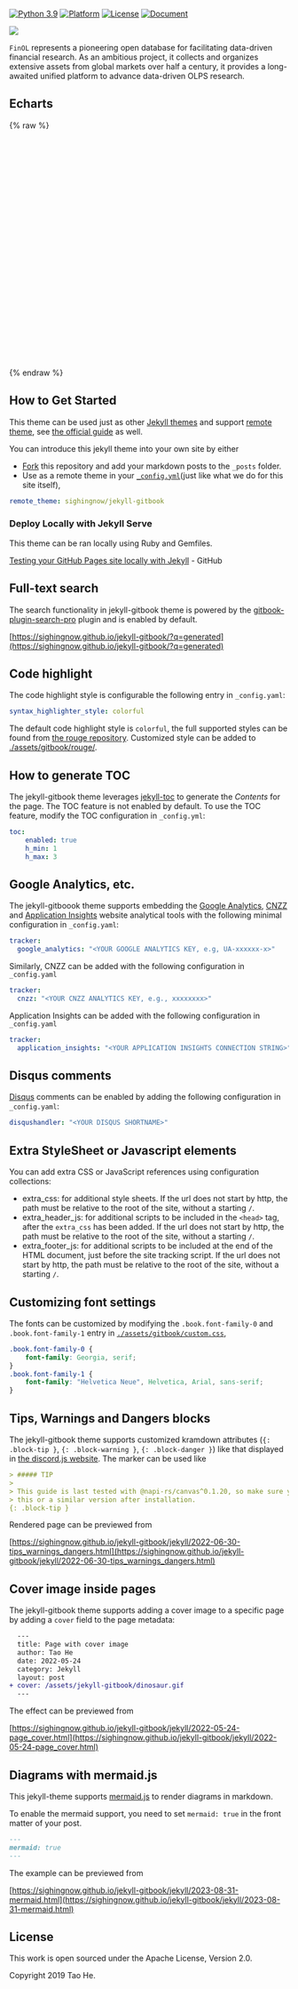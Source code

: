 [![Python 3.9](https://shields.io/badge/python-3.9-blue.svg)](https://www.python.org/downloads/release/python-3916/)
[![Platform](https://img.shields.io/badge/platform-linux%20%7C%20windows%20%7C%20macos-lightgrey)](Platform)
[![License](https://img.shields.io/github/license/jiahaoli57/FinOL)](License)
[![Document](https://img.shields.io/badge/docs-latest-red)](https://finol.readthedocs.io/en/latest/)

[![](https://dcbadge.vercel.app/api/server/3tEwzBBT)](https://discord.gg/3tEwzBBT)

[//]: # ([![GitHub stars]&#40;https://img.shields.io/github/stars/ai4finol/finol?color=orange&#41;]&#40;https://github.com/ai4finol/finol/stargazers&#41;)


``FinOL`` represents a pioneering open database for facilitating data-driven financial research. As an
ambitious project, it collects and organizes extensive assets from global markets over half a century,
it provides a long-awaited unified platform to advance data-driven OLPS research.

## Echarts

{% raw %}
<div id="main" style="width: 900px;height:400px;"></div>

<script type="text/javascript">
  // 在这里编写你的 ECharts 图表代码
  // 例如：
  var chartDom = document.getElementById('main');
  var myChart = echarts.init(chartDom);
  var option;

  option = {
    title: {
      text: 'Line'
    },
    tooltip: {
      trigger: 'axis'
    },
    legend: {
      data: ['Market', 'Best', 'UCRP', 'BCRP']
    },
    grid: {
      left: '3%',
      right: '4%',
      bottom: '3%',
      containLabel: true
    },
    toolbox: {
      feature: {
        saveAsImage: {}
      }
    },
    xAxis: {
      type: 'category',
      boundaryGap: false,
      data: [1,2,3,4,5,6,7,8,9,10,11,12,13,14,15,16,17,18,19,20,21,22,23,24,25,26,27,28,29,30,31,32,33,34,35,36,37,38,39,40,41,42,43,44,45,46,47,48,49,50,51,52,53,54,55,56,57,58,59,60,61,62,63,64,65,66,67,68,69,70,71,72,73,74,75,76,77,78,79,80,81,82,83,84,85,86,87,88,89,90,91,92,93,94,95,96,97,98,99,100,101,102,103,104,105,106,107,108,109,110,111,112,113,114,115,116,117,118,119,120,121,122,123,124,125,126,127,128,129,130,131,132,133,134,135,136,137,138,139,140,141,142,143,144,145,146,147,148,149,150,151,152,153,154,155,156,157,158,159,160,161,162,163,164,165,166,167,168,169,170,171,172,173,174,175,176,177,178,179,180,181,182,183,184,185,186,187,188,189,190,191,192,193,194,195,196,197,198,199,200,201,202,203,204,205,206,207,208,209,210,211,212,213,214,215,216,217,218,219,220,221,222,223,224,225,226,227,228,229,230,231,232,233,234,235,236,237,238,239,240,241,242,243,244,245,246,247,248,249,250,251,252,253,254,255,256,257,258,259,260,261,262,263,264,265,266,267,268,269,270,271,272,273,274,275,276,277,278,279,280,281,282,283],
      axisLabel: {
        interval: 50 // 每50个显示一个标签
      }
    },
    yAxis: {
      type: 'value'
    },
    series: [
      {
        name: 'Market',
        type: 'line',
        data: [0.994430184,1.005787181,1.00641905,1.002685923,1.004306982,0.99984743,1.011696695,1.004420013,0.996788986,0.995406856,0.996675943,0.997097135,1.007216795,0.994210316,0.998043224,1.001463189,0.996676559,0.985535335,0.972887139,0.974191882,0.979657553,0.98688977,0.997617124,0.99501837,0.991825242,1.002323427,0.997483934,0.995766348,0.993911233,0.990437831,1.008304682,1.013423368,1.005717354,0.998870208,0.992953391,0.988174705,0.982568327,0.9841496,0.987376363,0.993866938,0.991994983,0.989781959,0.983463353,0.969491635,0.962016007,0.950669101,0.944767855,0.93941377,0.927291753,0.931230026,0.930489248,0.937737398,0.928014443,0.912116157,0.922650835,0.902570885,0.896367505,0.90153909,0.893162842,0.903112134,0.903996125,0.897208348,0.886753227,0.878888461,0.876760496,0.87942999,0.910070368,0.9119009,0.893997718,0.891515956,0.896791758,0.9014845,0.898275209,0.891328483,0.882973575,0.883590601,0.876696924,0.891185935,0.903146381,0.907525053,0.912517269,0.927865006,0.916970462,0.920352994,0.911593378,0.900052473,0.89626331,0.891072133,0.899507493,0.921057758,0.915144222,0.915082257,0.902910135,0.90105235,0.893230046,0.872882584,0.879185655,0.881620114,0.883255008,0.878217724,0.902098217,0.899209626,0.908083693,0.909719056,0.901224188,0.903206996,0.891840204,0.89887596,0.89940541,0.90909401,0.903345068,0.90817322,0.919074623,0.915753901,0.909859463,0.89187911,0.898223241,0.910539829,0.902907501,0.900240091,0.890745865,0.890847697,0.895598859,0.898471977,0.890007909,0.883053024,0.875570882,0.870912573,0.866871709,0.859407831,0.860135529,0.850759829,0.858043299,0.867586958,0.881050749,0.884367789,0.881816244,0.888852707,0.888563597,0.889687567,0.875112618,0.874245184,0.876796653,0.871512423,0.865572533,0.884289543,0.888228605,0.898504542,0.897755468,0.897058121,0.891178421,0.88714238,0.882167372,0.887155547,0.890021778,0.889209803,0.892879807,0.888106099,0.879762657,0.889965402,0.880757241,0.871179647,0.863825941,0.865814512,0.872847248,0.877072676,0.86777709,0.857735016,0.856110008,0.854827059,0.85101939,0.857265225,0.869798294,0.878181057,0.8697576,0.877248191,0.891415434,0.917020198,0.946000659,0.951045292,0.958426242,0.944767145,0.966836355,0.962620007,0.964078062,0.955124095,0.946341359,0.949051796,0.952379346,0.950902345,0.967485932,0.952986459,0.9603593,0.960966521,0.953280836,0.959118292,0.95410924,0.947120908,0.948845992,0.941864539,0.937917259,0.94330296,0.93123292,0.924372624,0.925434782,0.92452861,0.950356445,0.957392968,0.95667412,0.943333201,0.934878678,0.933877222,0.918566331,0.919866006,0.925485466,0.929929747,0.933935095,0.922956475,0.917572843,0.908646571,0.904964155,0.911473534,0.901986552,0.896573842,0.894751432,0.903287113,0.905338206,0.910191365,0.924188069,0.920632605,0.925793832,0.955862955,0.96333428,0.955574191,0.958156833,0.959240221,0.949281107,0.946037229,0.943864366,0.961048811,0.953109505,0.963383663,0.968196672,0.972004313,0.986265368,0.972108701,0.962877524,0.950521434,0.952206369,0.942364778,0.946705319,0.944907296,0.929250208,0.928029797,0.937225123,0.944970077,0.959609405,0.955965373,0.962970833,0.947744644,0.939110151,0.933983258,0.930270031,0.933931955,0.923860683,0.923182486,0.917911384,0.927252545,0.932532682,0.932536795,0.925579683,0.932788376,0.936428189,0.962782133,0.962358277,0.954068233,0.948611001,0.956057306,0.952287662,0.948859368,0.950613748,0.951988797,0.94247028]
      },
      {
        name: 'Best',
        type: 'line',
        data: [0.99546432,1.0000001,1.0022676,1.0022676,0.98412645,0.97052103,0.98866212,1.0022676,1.0113373,1.0249426,1.0204078,1.015873,1.0181403,1.0181403,1.0294783,1.0408163,1.0340132,1.0249426,1.0068023,0.988662,0.97052085,0.98412627,0.988662,0.988662,1.0022675,0.9931969,0.988662,0.97959143,0.97052085,0.96598601,0.99546432,1.0022675,0.99092948,0.97732401,0.97052085,0.96825337,0.92743707,0.93424022,0.9319728,0.95238048,0.94104248,0.94784558,0.94330984,0.9342401,0.9342401,0.92743695,0.94104236,0.93650752,0.92290205,0.92063463,0.90929663,0.90702921,0.92516959,0.91156411,0.92290211,0.91609895,0.89795864,0.90702921,0.90929663,0.91156405,0.90702915,0.91156399,0.90702909,0.90702909,0.90249342,0.91836715,0.9523803,0.94557798,0.93423998,0.94104224,0.95918339,0.97278881,0.97505629,0.97278887,0.96145087,0.9569152,0.94330972,0.95918345,0.9682532,0.97052062,0.97732371,0.99319661,0.99092919,0.99999976,0.99546409,0.99092925,0.98639435,0.98866177,0.99319655,0.9999997,0.99546403,0.99546403,0.99546403,0.99773145,0.99773145,0.97959113,0.98866171,0.97959113,0.97052056,0.97278887,0.99092913,0.99319661,0.99773151,0.99773151,0.97959119,0.99319655,0.97505629,0.98185861,0.98412603,0.99319661,0.98866171,0.99319649,1.029478,1.0249423,1.0249423,1.0226749,1.0272107,1.0476185,1.0385479,1.022675,1.011337,1.0090696,1.0181402,1.0272108,1.0249425,1.0204077,1.0136054,1.0090697,1.0113372,0.99773169,1.0022674,0.98639452,0.99092942,0.99773169,1.0113372,1.0045348,1.0068023,1.027211,1.0340133,1.0317458,1.0068023,1.0158728,1.0317457,1.0294782,1.0294782,1.0453511,1.0544217,1.0680271,1.0748293,1.0816325,1.0748293,1.0476184,1.0317456,1.0476184,1.0453509,1.0385478,1.0453509,1.0453509,1.0430834,1.0589564,1.0657587,1.0521532,1.0498857,1.0634912,1.0816324,1.0770967,1.0657587,1.0657587,1.056689,1.0476184,1.0476184,1.0544215,1.0634913,1.0929697,1.072562,1.0793642,1.0907022,1.1043077,1.1405891,1.1496598,1.1519272,1.1337861,1.1473914,1.1292511,1.1201805,1.1020402,1.1020402,1.1043075,1.1043075,1.1020401,1.1269835,1.1111107,1.1043075,1.106575,1.106575,1.113378,1.1156455,1.117913,1.1224487,1.1224487,1.113378,1.1315184,1.1201804,1.0975052,1.0952377,1.1020401,1.1292509,1.136054,1.1405889,1.136054,1.1224486,1.1179129,1.1065749,1.1156454,1.1269834,1.1360539,1.1405888,1.1360539,1.1383214,1.1292509,1.1269834,1.1247159,1.1247159,1.1156454,1.0975051,1.1065748,1.1020399,1.1088431,1.1337856,1.147391,1.1428561,1.1746019,1.1700671,1.1723346,1.174602,1.174602,1.18594,1.1768703,1.18594,1.1927432,1.1791377,1.1927432,1.1882075,1.1791377,1.1836725,1.1723346,1.1700671,1.1632648,1.1632648,1.1519268,1.1541942,1.1496594,1.1337857,1.1337857,1.1519269,1.1496594,1.1587291,1.1564616,1.1428561,1.1337855,1.1269832,1.1224483,1.1179127,1.1247157,1.1133777,1.1111103,1.0929692,1.1043072,1.1043072,1.1043072,1.1065747,1.1247157,1.1337855,1.1587288,1.1519265,1.149659,1.1292505,1.1337854,1.1247156,1.1224481,1.1315179,1.1315179,1.1224481]
      },
      {
        name: 'UCRP',
        type: 'line',
        data: [0.994430184,1.00577829,1.006477536,1.002789306,1.004395948,0.999803875,1.011668356,1.004505906,0.996919251,0.995641164,0.996917909,0.997287982,1.00727607,0.994351258,0.998200593,1.001577427,0.996706613,0.985755517,0.973301678,0.974692489,0.980336767,0.987530174,0.998030456,0.995292972,0.99196762,1.00256073,0.997642826,0.996010535,0.994150631,0.990843613,1.008589271,1.013841659,1.005997284,0.999036042,0.99292662,0.988056448,0.982370706,0.983867811,0.986680685,0.993565542,0.991480603,0.989421669,0.983564064,0.969910715,0.962839251,0.951444987,0.945842156,0.940326609,0.928614573,0.932647577,0.931867758,0.939243066,0.930140638,0.914460787,0.924782282,0.904557499,0.898468137,0.903571512,0.895394825,0.905107042,0.906044129,0.899392456,0.888774272,0.880875847,0.878962433,0.881644814,0.912390526,0.914511017,0.896501318,0.894039004,0.899110186,0.903408518,0.900506953,0.893904036,0.885829113,0.886436413,0.879531946,0.894149383,0.905717695,0.910065645,0.915465758,0.930756027,0.919819493,0.923157928,0.914276754,0.902544604,0.898620627,0.893305673,0.902129037,0.923874277,0.91774337,0.917891721,0.90580095,0.903979329,0.89602283,0.87575942,0.882537607,0.885335579,0.887168074,0.882010223,0.906144303,0.903049344,0.911784648,0.913674605,0.90515402,0.906993762,0.895770528,0.902807177,0.903323552,0.913119294,0.907479656,0.912268244,0.922922891,0.919798075,0.913843834,0.895471326,0.902149512,0.914445947,0.906810964,0.90436887,0.894703994,0.894630081,0.899266825,0.902100039,0.893380102,0.886464363,0.878670425,0.874146564,0.869969607,0.862959797,0.863558105,0.854295757,0.861861653,0.8708864,0.884622111,0.888115314,0.886150972,0.893171213,0.892460657,0.893863298,0.879397039,0.878317371,0.880073145,0.874734443,0.868451786,0.887544331,0.891517888,0.901791813,0.900568978,0.899212532,0.892450061,0.889534967,0.885273239,0.890188007,0.893223426,0.893014671,0.896664609,0.891498526,0.882940367,0.893377212,0.883728575,0.874171819,0.866769616,0.868319211,0.875337616,0.879896597,0.870716987,0.859969217,0.858885876,0.857823711,0.853549834,0.858912217,0.871794966,0.879861915,0.872088896,0.879412747,0.893452768,0.920229805,0.948900872,0.954419663,0.96142597,0.948569721,0.971018369,0.967106854,0.968977404,0.960837451,0.951580612,0.954950605,0.958821928,0.956874819,0.973288801,0.958504655,0.965609507,0.966805956,0.959424856,0.965471837,0.960099862,0.953081614,0.955052514,0.948007065,0.944188528,0.949326261,0.937318233,0.930091361,0.930647845,0.929762529,0.955771493,0.963315593,0.96237342,0.948484319,0.940438617,0.939486699,0.923722878,0.924503383,0.930297532,0.934907871,0.938802704,0.927472082,0.9217098,0.912380692,0.908384585,0.916125869,0.906419275,0.901021349,0.89961621,0.907787454,0.910399155,0.915215847,0.929617341,0.925289692,0.931222235,0.962119189,0.970084426,0.961294165,0.964096934,0.964758927,0.954201459,0.95246399,0.949485712,0.967194804,0.959762079,0.970476243,0.976366357,0.980802869,0.995846018,0.981305559,0.971457594,0.958478782,0.960324302,0.95072519,0.955152292,0.952797548,0.937288677,0.936118381,0.94497158,0.953498463,0.968933152,0.965372338,0.973304895,0.957757163,0.948533139,0.943582309,0.939734183,0.943622124,0.933320312,0.932899637,0.927934541,0.937254807,0.942919938,0.942828104,0.935348123,0.942633899,0.946417421,0.973715997,0.973611877,0.964943204,0.959778578,0.967447555,0.963686281,0.960066688,0.961724938,0.963173956,0.953615824]
      },
      { 
        name: 'BCRP',
        type: 'line',
        data: [0.995464325,1.000000076,1.002267556,1.002267556,0.98412643,0.970521,0.988662111,1.002267604,1.011337302,1.024942709,1.020407837,1.015872959,1.018140342,1.018140342,1.029478288,1.040816332,1.034013177,1.024942612,1.006802333,0.988662001,0.970520874,0.984126271,0.98866198,0.98866198,1.002267472,0.99319688,0.988661989,0.979591425,0.970520877,0.965986034,0.995464321,1.002267473,0.990929457,0.977324006,0.970520865,0.968253415,0.927437127,0.934240272,0.931972832,0.952380536,0.941042545,0.947845651,0.943309925,0.934240165,0.934240165,0.927437011,0.941042415,0.936507554,0.922902106,0.92063468,0.909296702,0.907029262,0.925169613,0.911564165,0.922902145,0.916098985,0.89795869,0.907029257,0.909296665,0.911564106,0.907029218,0.911564036,0.907029148,0.907029148,0.902493466,0.918367184,0.952380326,0.945578021,0.934240023,0.941042285,0.959183409,0.972788807,0.97505628,0.972788869,0.961450867,0.956915195,0.943309744,0.959183479,0.968253212,0.970520617,0.977323718,0.993196621,0.990929176,0.99999975,0.995464076,0.990929216,0.986394342,0.98866178,0.993196589,0.999999753,0.995464079,0.995464079,0.995464079,0.997731479,0.997731479,0.979591162,0.988661767,0.979591205,0.970520659,0.972788976,0.990929225,0.993196691,0.997731582,0.997731582,0.979591263,0.993196645,0.975056373,0.981858723,0.984126151,0.993196748,0.988661858,0.993196667,1.029478159,1.024942488,1.024942488,1.022675083,1.027210833,1.047618617,1.038548032,1.022675171,1.011337198,1.009069751,1.018140375,1.027210975,1.024942715,1.020407843,1.013605556,1.009069855,1.011337331,0.997731864,1.002267599,0.986394733,0.990929609,0.997731893,1.011337315,1.004535033,1.006802498,1.027211094,1.034013364,1.031745923,1.006802493,1.015873021,1.031745916,1.029478465,1.029478465,1.045351387,1.054421907,1.068027338,1.074829598,1.081632771,1.074829668,1.047618767,1.031745896,1.047618724,1.045351296,1.038548157,1.045351343,1.045351343,1.0430839,1.058956825,1.065759133,1.052153711,1.049886251,1.063491731,1.081632915,1.077097233,1.065759256,1.065759256,1.056689525,1.047618941,1.047618941,1.054422101,1.063491887,1.092970207,1.072562475,1.079364723,1.090702764,1.104308256,1.140589683,1.149660303,1.151927798,1.133786663,1.147392063,1.129251779,1.120181198,1.102040866,1.102040866,1.104308241,1.104308241,1.102040809,1.126984301,1.111111405,1.104308262,1.106575694,1.106575694,1.113378768,1.115646244,1.117913682,1.12244938,1.12244938,1.113378779,1.131519114,1.120181137,1.097505924,1.095238459,1.10204077,1.129251637,1.136054791,1.140589607,1.136054705,1.122449242,1.11791354,1.106575563,1.115646107,1.126984097,1.136054667,1.140589482,1.136054581,1.138322056,1.129251489,1.126984063,1.124716622,1.124716622,1.115646068,1.097505764,1.106575492,1.102040616,1.108843792,1.133786342,1.147391738,1.142856874,1.174602641,1.170067768,1.172335203,1.1746027,1.1746027,1.185940687,1.176870976,1.1859407,1.192743813,1.179138377,1.192743871,1.188208204,1.179138433,1.183673317,1.172335331,1.170067904,1.163265599,1.163265599,1.151927563,1.154194998,1.149660144,1.133786445,1.133786445,1.151927606,1.14966017,1.158729876,1.15646245,1.14285701,1.133786411,1.126984118,1.122449235,1.117913534,1.124716613,1.113378621,1.111111212,1.092970073,1.104308099,1.104308099,1.104308099,1.106575532,1.12471662,1.133786371,1.158729755,1.151927477,1.149660042,1.129251492,1.133786343,1.124716575,1.122449137,1.131518934,1.131518934,1.122449162]
      }
    ]
  };

  option && myChart.setOption(option);
</script>
{% endraw %}

## How to Get Started

This theme can be used just as other [Jekyll themes][1] and support [remote theme][12],
see [the official guide][13] as well.

You can introduce this jekyll theme into your own site by either

- [Fork][3] this repository and add your markdown posts to the `_posts` folder.
- Use as a remote theme in your [`_config.yml`][14](just like what we do for this
  site itself),

```yaml
remote_theme: sighingnow/jekyll-gitbook
```

### Deploy Locally with Jekyll Serve

This theme can be ran locally using Ruby and Gemfiles.

[Testing your GitHub Pages site locally with Jekyll](https://docs.github.com/en/pages/setting-up-a-github-pages-site-with-jekyll/testing-your-github-pages-site-locally-with-jekyll) - GitHub

## Full-text search

The search functionality in jekyll-gitbook theme is powered by the [gitbook-plugin-search-pro][5] plugin and is enabled by default.

[https://sighingnow.github.io/jekyll-gitbook/?q=generated](https://sighingnow.github.io/jekyll-gitbook/?q=generated)

## Code highlight

The code highlight style is configurable the following entry in `_config.yaml`:

```yaml
syntax_highlighter_style: colorful
```

The default code highlight style is `colorful`, the full supported styles can be found from [the rouge repository][6]. Customized
style can be added to [./assets/gitbook/rouge/](./assets/gitbook/rouge/).

## How to generate TOC

The jekyll-gitbook theme leverages [jekyll-toc][4] to generate the *Contents* for the page.
The TOC feature is not enabled by default. To use the TOC feature, modify the TOC
configuration in `_config.yml`:

```yaml
toc:
    enabled: true
    h_min: 1
    h_max: 3
```

## Google Analytics, etc.

The jekyll-gitboook theme supports embedding the [Google Analytics][7], [CNZZ][8] and [Application Insights][9] website analytical tools with the following
minimal configuration in `_config.yaml`:

```yaml
tracker:
  google_analytics: "<YOUR GOOGLE ANALYTICS KEY, e.g, UA-xxxxxx-x>"
```

Similarly, CNZZ can be added with the following configuration in `_config.yaml`

```yaml
tracker:
  cnzz: "<YOUR CNZZ ANALYTICS KEY, e.g., xxxxxxxx>"
```

Application Insights can be added with the following configuration in `_config.yaml`

```yaml
tracker:
  application_insights: "<YOUR APPLICATION INSIGHTS CONNECTION STRING>"
```

## Disqus comments

[Disqus](https://disqus.com/) comments can be enabled by adding the following configuration in `_config.yaml`:

```yaml
disqushandler: "<YOUR DISQUS SHORTNAME>"
```

## Extra StyleSheet or Javascript elements

You can add extra CSS or JavaScript references using configuration collections:

- extra_css: for additional style sheets. If the url does not start by http, the path must be relative to the root of the site, without a starting `/`.
- extra_header_js: for additional scripts to be included in the `<head>` tag, after the `extra_css` has been added. If the url does not start by http, the path must be relative to the root of the site, without a starting `/`.
- extra_footer_js: for additional scripts to be included at the end of the HTML document, just before the site tracking script. If the url does not start by http, the path must be relative to the root of the site, without a starting `/`.

## Customizing font settings

The fonts can be customized by modifying the `.book.font-family-0` and `.book.font-family-1` entry in [`./assets/gitbook/custom.css`][10],

```css
.book.font-family-0 {
    font-family: Georgia, serif;
}
.book.font-family-1 {
    font-family: "Helvetica Neue", Helvetica, Arial, sans-serif;
}
```

## Tips, Warnings and Dangers blocks

The jekyll-gitbook theme supports customized kramdown attributes (`{: .block-tip }`, `{: .block-warning }`,
`{: .block-danger }`) like that displayed in [the discord.js website][11]. The marker can be used like

```markdown
> ##### TIP
>
> This guide is last tested with @napi-rs/canvas^0.1.20, so make sure you have
> this or a similar version after installation.
{: .block-tip }
```

Rendered page can be previewed from

[https://sighingnow.github.io/jekyll-gitbook/jekyll/2022-06-30-tips_warnings_dangers.html](https://sighingnow.github.io/jekyll-gitbook/jekyll/2022-06-30-tips_warnings_dangers.html)

## Cover image inside pages

The jekyll-gitbook theme supports adding a cover image to a specific page by adding
a `cover` field to the page metadata:

```diff
  ---
  title: Page with cover image
  author: Tao He
  date: 2022-05-24
  category: Jekyll
  layout: post
+ cover: /assets/jekyll-gitbook/dinosaur.gif
  ---
```

The effect can be previewed from

[https://sighingnow.github.io/jekyll-gitbook/jekyll/2022-05-24-page_cover.html](https://sighingnow.github.io/jekyll-gitbook/jekyll/2022-05-24-page_cover.html)

## Diagrams with mermaid.js

This jekyll-theme supports [mermaid.js](https://mermaid.js.org/) to render diagrams
in markdown.

To enable the mermaid support, you need to set `mermaid: true` in the front matter
of your post.

```markdown
---
mermaid: true
---
```

The example can be previewed from

[https://sighingnow.github.io/jekyll-gitbook/jekyll/2023-08-31-mermaid.html](https://sighingnow.github.io/jekyll-gitbook/jekyll/2023-08-31-mermaid.html)

## License

This work is open sourced under the Apache License, Version 2.0.

Copyright 2019 Tao He.

[1]: finol.official@gmail.com
[2]: https://pages.github.com/themes
[3]: https://github.com/sighingnow/jekyll-gitbook/fork
[4]: https://github.com/allejo/jekyll-toc
[5]: https://github.com/gitbook-plugins/gitbook-plugin-search-pro
[6]: https://github.com/rouge-ruby/rouge/tree/master/lib/rouge/themes
[7]: https://analytics.google.com/analytics/web/
[8]: https://www.cnzz.com/
[9]: https://docs.microsoft.com/en-us/azure/azure-monitor/app/app-insights-overview
[10]: https://github.com/sighingnow/jekyll-gitbook/blob/master/gitbook/custom.css
[11]: https://discordjs.guide/popular-topics/canvas.html#setting-up-napi-rs-canvas
[12]: https://rubygems.org/gems/jekyll-remote-theme
[13]: https://docs.github.com/en/pages/setting-up-a-github-pages-site-with-jekyll/adding-a-theme-to-your-github-pages-site-using-jekyll
[14]: https://github.com/sighingnow/jekyll-gitbook/blob/master/_config.yml
